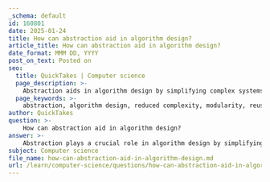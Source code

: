 ```yaml
---
_schema: default
id: 160801
date: 2025-01-24
title: How can abstraction aid in algorithm design?
article_title: How can abstraction aid in algorithm design?
date_format: MMM DD, YYYY
post_on_text: Posted on
seo:
  title: QuickTakes | Computer science
  page_description: >-
    Abstraction aids in algorithm design by simplifying complex systems, promoting modularity and reusability, enhancing maintainability, and encouraging a focus on high-level functionalities, making the design process more effective and efficient.
  page_keywords: >-
    abstraction, algorithm design, reduced complexity, modularity, reusability, maintainability, interfaces, high-level functionality, code simplicity, comprehension
author: QuickTakes
question: >-
    How can abstraction aid in algorithm design?
answer: >-
    Abstraction plays a crucial role in algorithm design by simplifying complex systems and allowing developers to focus on high-level functionalities rather than getting bogged down by intricate implementation details. Here are several ways in which abstraction aids in algorithm design:\n\n1. **Reduced Complexity**: Abstraction helps in managing complexity by hiding unnecessary details. This allows developers to concentrate on the core logic of the algorithm without being overwhelmed by the underlying implementation. For instance, when designing a sorting algorithm, a developer can focus on the sorting logic rather than the specifics of data storage or memory management.\n\n2. **Modularity**: By promoting modular design, abstraction allows different components of an algorithm to be developed and tested independently. This modularity facilitates easier debugging and enhances the maintainability of the code. For example, an algorithm can be broken down into smaller functions or classes, each responsible for a specific task, making it easier to understand and modify.\n\n3. **Reusability**: Abstract classes and interfaces can be reused across different algorithms or projects, promoting code reuse. This is particularly beneficial in algorithm design, where common patterns or functionalities can be encapsulated in abstract forms, allowing developers to leverage existing code rather than reinventing the wheel.\n\n4. **Maintainability**: Changes to the implementation of an algorithm can be made without affecting its users, as long as the interface remains consistent. This means that developers can optimize or refactor algorithms without worrying about breaking existing code that relies on them. For instance, if an algorithm's performance needs to be improved, the underlying implementation can be altered while keeping the interface intact.\n\n5. **Focus on Interfaces**: Abstraction encourages developers to think in terms of interfaces and contracts rather than specific implementations. This approach promotes loose coupling between components, making it easier to swap out implementations or extend functionality without significant changes to the overall system.\n\n6. **Enhanced Comprehension**: By providing a simplified view of complex systems, abstraction aids in comprehension. Developers can understand the high-level behavior of an algorithm without needing to grasp every detail of its implementation. This is akin to using a television remote control, where users can change channels without needing to understand the complex electronics inside the TV.\n\nIn summary, abstraction is a fundamental concept in algorithm design that enhances code simplicity, modularity, reusability, maintainability, and comprehension. By allowing developers to focus on essential features and high-level functionality, abstraction significantly contributes to the effectiveness and efficiency of algorithm development.
subject: Computer science
file_name: how-can-abstraction-aid-in-algorithm-design.md
url: /learn/computer-science/questions/how-can-abstraction-aid-in-algorithm-design
---
```


&nbsp;